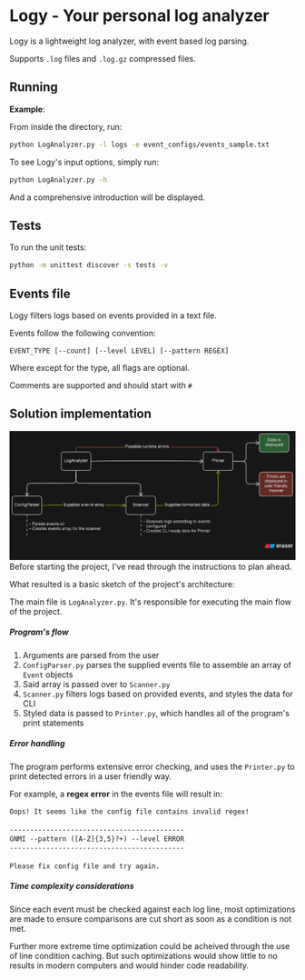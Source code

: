 # Logy - Your personal log analyzer

Logy is a lightweight log analyzer, with event based log parsing.

Supports `.log` files and `.log.gz` compressed files.

## Running

**Example**:

From inside the directory, run:

```sh
python LogAnalyzer.py -l logs -e event_configs/events_sample.txt
```

To see Logy's input options, simply run:

```sh
python LogAnalyzer.py -h
```

And a comprehensive introduction will be displayed.

## Tests

To run the unit tests:

```sh
python -m unittest discover -s tests -v
```

## Events file

Logy filters logs based on events provided in a text file.

Events follow the following convention:

```
EVENT_TYPE [--count] [--level LEVEL] [--pattern REGEX]
```

Where except for the type, all flags are optional.

Comments are supported and should start with `#`

## Solution implementation

![Project Diagram](proj_diagram.png)
Before starting the project, I've read through the instructions to plan ahead.

What resulted is a basic sketch of the project's architecture:

The main file is `LogAnalyzer.py`. It's responsible for executing the main flow of the project.

##### Program's flow

1. Arguments are parsed from the user
2. `ConfigParser.py` parses the supplied events file to assemble an array of `Event` objects
3. Said array is passed over to `Scanner.py`
4. `Scanner.py` filters logs based on provided events, and styles the data for CLI
5. Styled data is passed to `Printer.py`, which handles all of the program's print statements

##### Error handling

The program performs extensive error checking, and uses the `Printer.py` to print detected errors in a user friendly way.

For example, a **regex error** in the events file will result in:

```
Oops! It seems like the config file contains invalid regex!

-------------------------------------------
GNMI --pattern ([A-Z]{3,5}?+) --level ERROR
-------------------------------------------

Please fix config file and try again.
```

##### Time complexity considerations
Since each event must be checked against each log line, most optimizations are made to ensure comparisons are cut short as soon as a condition is not met.

Further more extreme time optimization could be acheived through the use of line condition caching. But such optimizations would show little to no results in modern computers and would hinder code readability. 
